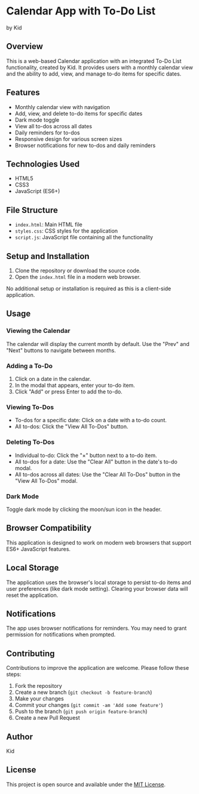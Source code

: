 # Calendar App with To-Do List
by Kid

## Overview

This is a web-based Calendar application with an integrated To-Do List functionality, created by Kid. It provides users with a monthly calendar view and the ability to add, view, and manage to-do items for specific dates.

## Features

- Monthly calendar view with navigation
- Add, view, and delete to-do items for specific dates
- Dark mode toggle
- View all to-dos across all dates
- Daily reminders for to-dos
- Responsive design for various screen sizes
- Browser notifications for new to-dos and daily reminders

## Technologies Used

- HTML5
- CSS3
- JavaScript (ES6+)

## File Structure

- `index.html`: Main HTML file
- `styles.css`: CSS styles for the application
- `script.js`: JavaScript file containing all the functionality

## Setup and Installation

1. Clone the repository or download the source code.
2. Open the `index.html` file in a modern web browser.

No additional setup or installation is required as this is a client-side application.

## Usage

### Viewing the Calendar
The calendar will display the current month by default. Use the "Prev" and "Next" buttons to navigate between months.

### Adding a To-Do
1. Click on a date in the calendar.
2. In the modal that appears, enter your to-do item.
3. Click "Add" or press Enter to add the to-do.

### Viewing To-Dos
- To-dos for a specific date: Click on a date with a to-do count.
- All to-dos: Click the "View All To-Dos" button.

### Deleting To-Dos
- Individual to-do: Click the "×" button next to a to-do item.
- All to-dos for a date: Use the "Clear All" button in the date's to-do modal.
- All to-dos across all dates: Use the "Clear All To-Dos" button in the "View All To-Dos" modal.

### Dark Mode
Toggle dark mode by clicking the moon/sun icon in the header.

## Browser Compatibility

This application is designed to work on modern web browsers that support ES6+ JavaScript features.

## Local Storage

The application uses the browser's local storage to persist to-do items and user preferences (like dark mode setting). Clearing your browser data will reset the application.

## Notifications

The app uses browser notifications for reminders. You may need to grant permission for notifications when prompted.

## Contributing

Contributions to improve the application are welcome. Please follow these steps:

1. Fork the repository
2. Create a new branch (`git checkout -b feature-branch`)
3. Make your changes
4. Commit your changes (`git commit -am 'Add some feature'`)
5. Push to the branch (`git push origin feature-branch`)
6. Create a new Pull Request

## Author

Kid

## License

This project is open source and available under the [MIT License](LICENSE).

